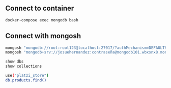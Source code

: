 ## Connect to container

```sh
docker-compose exec mongodb bash
```

## Connect with mongosh

```sh
mongosh "mongodb://root:root123@localhost:27017/?authMechanism=DEFAULT&tls=false"
mongosh "mongodb+srv://josuehernandez:contraseña@mongodb101.wbxsnx8.mongodb.net/test"
```

```sh
show dbs
show collections
```

```sh
use("platzi_store")
db.products.find()
```
